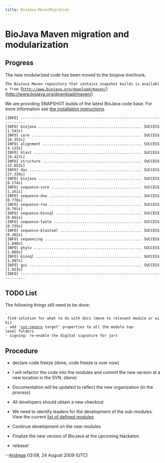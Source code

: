 ```yaml
---
title: BioJava:MavenMigration
---
```


BioJava Maven migration and modularization
==========================================

Progress
--------

The new modularized code has been moved to the biojava-live/trunk.

`The BioJava Maven repository that contains snapshot builds is available from `[[`http://www.biojava.org/download/maven/`](http://www.biojava.org/download/maven/)](http://www.biojava.org/download/maven/)

We are providing SNAPSHOT builds of the latest BioJava code base. For
more information see [ the installation
instructions](CVS_to_SVN_Migration "wikilink").


    [INFO] ------------------------------------------------------------------------
    [INFO] biojava ............................................... SUCCESS [1.543s]
    [INFO] core .................................................. SUCCESS [16.352s]
    [INFO] alignment ............................................. SUCCESS [4.123s]
    [INFO] blast ................................................. SUCCESS [29.427s]
    [INFO] structure ............................................. SUCCESS [22.653s]
    [INFO] das ................................................... SUCCESS [27.339s]
    [INFO] biojava ............................................... SUCCESS [0.174s]
    [INFO] sequence-core ......................................... SUCCESS [1.161s]
    [INFO] sequence-dna .......................................... SUCCESS [0.778s]
    [INFO] sequence-rna .......................................... SUCCESS [0.701s]
    [INFO] sequence-biosql ....................................... SUCCESS [0.661s]
    [INFO] sequence-fasta ........................................ SUCCESS [0.739s]
    [INFO] sequence-blastxml ..................................... SUCCESS [0.362s]
    [INFO] sequencing ............................................ SUCCESS [1.840s]
    [INFO] phylo ................................................. SUCCESS [1.889s]
    [INFO] biosql ................................................ SUCCESS [1.997s]
    [INFO] gui ................................................... SUCCESS [1.923s]
    [INFO] ------------------------------------------------------------------------

TODO List
---------

The following things still need to be done:

`- find solution for what to do with docs (move to relevant module or wiki)`  
`- add '`[`svn:ignore`](svn:ignore)` target' properties to all the module top-level folders`  
`- signing: re-enable the digital signature for jars`

Procedure
---------

-   declare code freeze (done, code freeze is over now)

<!-- -->

-   I will refactor the code into the modules and commit the new version
    at a new location in the SVN. (done)

<!-- -->

-   Documentation will be updated to reflect the new organization (in
    the process)

<!-- -->

-   All developers should obtain a new checkout

<!-- -->

-   We need to identify leaders for the development of the sub-modules.
    View the current [list of defined
    modules](/wikis/BioJava:Modules "wikilink")

<!-- -->

-   Continue development on the new modules

<!-- -->

-   Finalize the new version of BioJava at the upcoming Hackaton

<!-- -->

-   release!

--[Andreas](User:Andreas "wikilink") 03:08, 24 August 2009 (UTC)

